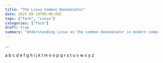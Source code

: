 ```yaml
---
title: "The Linux Common Denominator"
date: 2025-09-19T00:00:00Z
tags: ["Tech", "Linux"]
categories: ["Tech"]
draft: true
summary: "Understanding Linux as the common denominator in modern computing."
---
```


...

<!-- more -->

a b c d e f g h i j k l m n o p q r s t u v w x y z
